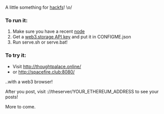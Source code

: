 A little something for [hackfs](https://hackfs.com/)! \o/

### To run it:
1. Make sure you have a recent [node](https://nodejs.org/)
2. Get a [web3.storage API key](https://web3.storage/login/) and put it in CONFIGME.json
3. Run serve.sh or serve.bat!

### To try it:
- Visit http://thoughtpalace.online/
- or http://spacefire.club:8080/

..with a web3 browser!

After you post, visit ://theserver/YOUR_ETHEREUM_ADDRESS to see your posts!

More to come.